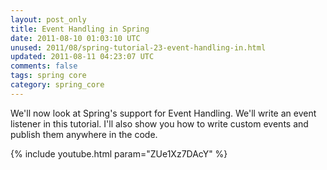 ```yaml
---           
layout: post_only
title: Event Handling in Spring
date: 2011-08-10 01:03:10 UTC
unused: 2011/08/spring-tutorial-23-event-handling-in.html
updated: 2011-08-11 04:23:07 UTC
comments: false
tags: spring core
category: spring_core
---
```


We'll now look at Spring's support for Event Handling. We'll write an event listener in this tutorial. I'll also show you how to write custom events and publish them anywhere in the code.

{% include youtube.html param="ZUe1Xz7DAcY" %}
